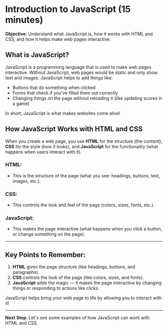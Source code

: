 # Introduction to JavaScript (15 minutes)

**Objective**: Understand what JavaScript is, how it works with HTML and CSS, and how it helps make web pages interactive.

## What is JavaScript?

JavaScript is a programming language that is used to make web pages interactive. Without JavaScript, web pages would be static and only show text and images. JavaScript helps to add things like:
- Buttons that do something when clicked
- Forms that check if you’ve filled them out correctly
- Changing things on the page without reloading it (like updating scores in a game)

In short, JavaScript is what makes websites come alive!

## How JavaScript Works with HTML and CSS

When you create a web page, you use **HTML** for the structure (the content), **CSS** for the style (how it looks), and **JavaScript** for the functionality (what happens when users interact with it).

### HTML:
- This is the structure of the page (what you see: headings, buttons, text, images, etc.).

### CSS:
- This controls the look and feel of the page (colors, sizes, fonts, etc.).

### JavaScript:
- This makes the page interactive (what happens when you click a button, or change something on the page).

---

## Key Points to Remember:
1. **HTML** gives the page structure (like headings, buttons, and paragraphs).
2. **CSS** controls the look of the page (like colors, sizes, and fonts).
3. **JavaScript** adds the magic — it makes the page interactive by changing things or responding to actions like clicks.

JavaScript helps bring your web page to life by allowing you to interact with it!

---

**Next Step**: Let's see some examples of how JavaScript can work with HTML and CSS.
